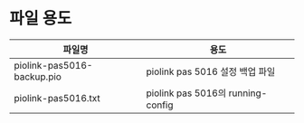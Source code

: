 # 파일 용도

파일명                       | 용도
----------------------------|----------------------------------
piolink-pas5016-backup.pio  | piolink pas 5016 설정 백업 파일
piolink-pas5016.txt         | piolink pas 5016의 running-config
